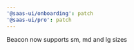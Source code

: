 ```yaml
---
'@saas-ui/onboarding': patch
'@saas-ui/pro': patch
---
```


Beacon now supports sm, md and lg sizes
